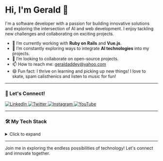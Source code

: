 # Hi, I'm Gerald 👋

I'm a software developer with a passion for building innovative solutions and exploring the intersection of AI and web development. I enjoy tackling new challenges and collaborating on exciting projects.

- 🔭 I’m currently working with **Ruby on Rails** and **Vue.js**.
- 🌱 I’m constantly exploring ways to integrate **AI technologies** into my projects.
- 👯 I’m looking to collaborate on open-source projects.
- 📫 How to reach me: [geraldaddey@yahoo.com](mailto:geraldaddey@yahoo.com)
- 😄 Fun fact: I thrive on learning and picking up new things! I love to skate, spam calisthenics and listen to music for fun!

---

### 🔗 Let's Connect!

<p align="left">
  <a href="https://www.linkedin.com/in/geraldaddey/" target="_blank">
    <img src="https://img.shields.io/badge/LinkedIn-Connect-blue?style=for-the-badge&logo=linkedin" alt="LinkedIn">
  </a>
  <a href="https://x.com/geraldaddey" target="_blank">
    <img src="https://img.shields.io/badge/Twitter-Follow-blue?style=for-the-badge&logo=twitter" alt="Twitter">
  </a>
  <a href="https://www.instagram.com/__quansah/" target="_blank">
    <img src="https://img.shields.io/badge/Instagram-Follow-orange?style=for-the-badge&logo=instagram" alt="Instagram">
  </a>
  <a href="https://www.youtube.com/c/QuansahTVchannel" target="_blank">
    <img src="https://img.shields.io/badge/YouTube-Subscribe-red?style=for-the-badge&logo=youtube" alt="YouTube">
  </a>
</p>

---

### 🛠️ My Tech Stack

<details>
  <summary>Click to expand</summary>
  
  <h4>Co-Intelligence</h4>
  <p>
    <img src="https://img.shields.io/badge/Cursor-0475B5?style=for-the-badge" alt="Cursor"/>
    <img src="https://img.shields.io/badge/Hugging_Face-FFD166?style=for-the-badge" alt="Hugging Face"/>
    <img src="https://img.shields.io/badge/MCP_Protocol-00427E?style=for-the-badge" alt="MCP Protocol"/>
    <img src="https://img.shields.io/badge/Claude-9B59B6?style=for-the-badge" alt="Claude"/>
    <img src="https://img.shields.io/badge/OpenAI-412991?style=for-the-badge" alt="OpenAI"/>
    <img src="https://img.shields.io/badge/Google_Gemini-4285F4?style=for-the-badge" alt="Google Gemini"/>
    <img src="https://img.shields.io/badge/Mistral-00A67E?style=for-the-badge" alt="Mistral"/>
  </p>

  <h4>Terminal</h4>
  <p>
    <img src="https://img.shields.io/badge/Vim-019733?style=for-the-badge" alt="Vim"/>
    <img src="https://img.shields.io/badge/Oh_My_Zsh-1A1A1A?style=for-the-badge" alt="Oh My Zsh"/>
    <img src="https://img.shields.io/badge/Gemini_CLI-3367D6?style=for-the-badge" alt="Gemini CLI"/>
    <img src="https://img.shields.io/badge/Claude_Code-8E44AD?style=for-the-badge" alt="Claude Code"/>
    <img src="https://img.shields.io/badge/thefuck-FF5F56?style=for-the-badge" alt="thefuck"/>
  </p>

  <h4>Languages</h4>
  <p>
    <img src="https://img.shields.io/badge/-JavaScript-yellow?style=for-the-badge&logo=javascript&logoColor=white" alt="JavaScript"/>
    <img src="https://img.shields.io/badge/-TypeScript-007ACC?style=for-the-badge&logo=typescript&logoColor=white" alt="TypeScript"/>
    <img src="https://img.shields.io/badge/-Ruby-CC342D?style=for-the-badge&logo=ruby&logoColor=white" alt="Ruby"/>
    <img src="https://img.shields.io/badge/-Elixir-4B275F?style=for-the-badge&logo=elixir&logoColor=white" alt="Elixir"/>
    <img src="https://img.shields.io/badge/-Python-3776AB?style=for-the-badge&logo=python&logoColor=white" alt="Python"/>
    <img src="https://img.shields.io/badge/SQL-025E8C?style=for-the-badge&logo=amazon-dynamodb&logoColor=white" alt="SQL"/>
  </p>

  <h4>Frameworks & Libraries</h4>
  <p>
    <img src="https://img.shields.io/badge/Vue.js-4FC08D?style=for-the-badge&logo=vue.js&logoColor=white" alt="Vue.js"/>
    <img src="https://img.shields.io/badge/-Ruby%20on%20Rails-CC0000?style=for-the-badge&logo=ruby-on-rails&logoColor=white" alt="Ruby on Rails"/>
    <img src="https://img.shields.io/badge/-Sinatra-CC342D?style=for-the-badge&logo=sinatra&logoColor=white" alt="Sinatra"/>
    <img src="https://img.shields.io/badge/Quasar-1976D2?style=for-the-badge&logo=quasar&logoColor=white" alt="Quasar"/>
    <img src="https://img.shields.io/badge/-Effectjs-FF4081?style=for-the-badge&logo=effectjs&logoColor=white" alt="Effectjs"/>
    <img src="https://img.shields.io/badge/React-61DAFB?style=for-the-badge&logo=react&logoColor=white" alt="React"/>
    <img src="https://img.shields.io/badge/Next.js-000000?style=for-the-badge&logo=next.js&logoColor=white" alt="Next.js"/>
    <img src="https://img.shields.io/badge/React_Native-61DAFB?style=for-the-badge&logo=react&logoColor=white" alt="React Native"/>
    <img src="https://img.shields.io/badge/Express.js-000000?style=for-the-badge&logo=express&logoColor=white" alt="Express"/>
    <img src="https://img.shields.io/badge/-FastAPI-009688?style=for-the-badge&logo=fastapi&logoColor=white" alt="FastAPI"/>
    <img src="https://img.shields.io/badge/-Node.js-43853D?style=for-the-badge&logo=node.js&logoColor=white" alt="Node.js"/>
  </p>

  <h4>Platforms, Tools & DevOps</h4>
  <p>
    <img src="https://img.shields.io/badge/-Linux-FCC624?style=for-the-badge&logo=linux&logoColor=black" alt="Linux"/>
    <img src="https://img.shields.io/badge/Google%20Cloud-4285F4?style=for-the-badge&logo=google-cloud&logoColor=white" alt="Google Cloud"/>
    <img src="https://img.shields.io/badge/-Clasp-4285F4?style=for-the-badge&logo=google&logoColor=white" alt="Clasp"/>
    <img src="https://img.shields.io/badge/-Google%20Apps%20Script-34A853?style=for-the-badge&logo=google&logoColor=white" alt="Google Apps Script"/>
    <img src="https://img.shields.io/badge/-PostgreSQL-336791?style=for-the-badge&logo=postgresql&logoColor=white" alt="PostgreSQL"/>
    <img src="https://img.shields.io/badge/-MS%20SQL%20Server-CC2927?style=for-the-badge&logo=microsoft-sql-server&logoColor=white" alt="MS SQL Server"/>
    <img src="https://img.shields.io/badge/AWS-232F3E?style=for-the-badge&logo=amazon-aws&logoColor=white" alt="AWS"/>
    <img src="https://img.shields.io/badge/Docker-2496ED?style=for-the-badge&logo=docker&logoColor=white" alt="Docker"/>
    <img src="https://img.shields.io/badge/Kubernetes-326CE5?style=for-the-badge&logo=kubernetes&logoColor=white" alt="Kubernetes"/>
    <img src="https://img.shields.io/badge/GitHub%20CI-181717?style=for-the-badge&logo=github&logoColor=white" alt="GitHub CI"/>
    <img src="https://img.shields.io/badge/Capistrano-E03C31?style=for-the-badge&logo=capistrano&logoColor=white" alt="Capistrano"/>
  </p>
</details>

---

Join me in exploring the endless possibilities of technology! Let's connect and innovate together.
